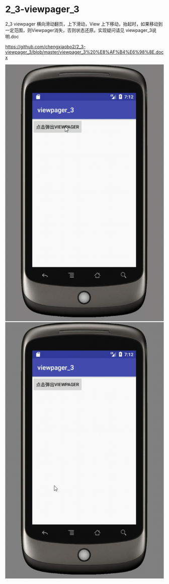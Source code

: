 # 2_3-viewpager_3
2_3 viewpager 横向滑动翻页，上下滑动，View 上下移动，抬起时，如果移动到一定范围，则Viewpager消失，否则状态还原。实现疑问请见 viewpager_3说明.doc

https://github.com/chengxiaobo2/2_3-viewpager_3/blob/master/viewpager_3%20%E8%AF%B4%E6%98%8E.docx 

![image](https://github.com/chengxiaobo2/2_3-viewpager_3/blob/master/viewpager_3_1.gif)
![image](https://github.com/chengxiaobo2/2_3-viewpager_3/blob/master/viewpager_3_2.gif)
